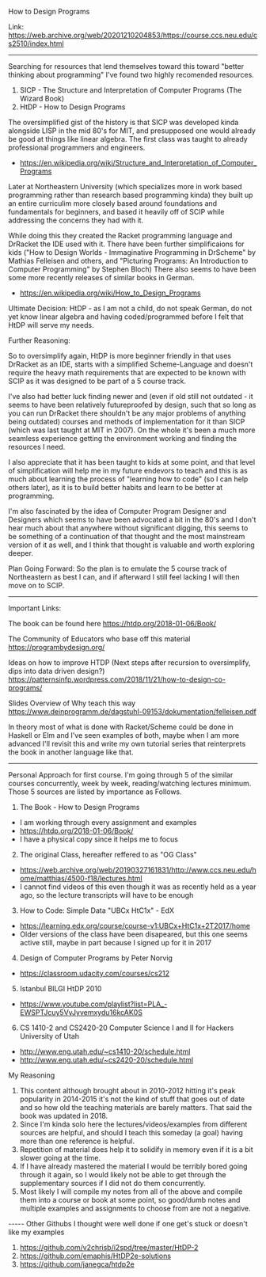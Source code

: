 How to Design Programs

Link: https://web.archive.org/web/20201210204853/https://course.ccs.neu.edu/cs2510/index.html 

----------

Searching for resources that lend themselves toward this toward "better thinking about programming" I've found two highly recomended resources.
1. SICP - The Structure and Interpretation of Computer Programs (The Wizard Book)
2. HtDP - How to Design Programs

The oversimplified gist of the history is that SICP was developed kinda alongside LISP in the mid 80's for MIT, and presupposed one would already be good at things like linear algebra. The first class was taught to already professional programmers and engineers.
- https://en.wikipedia.org/wiki/Structure_and_Interpretation_of_Computer_Programs

Later at Northeastern University (which specializes more in work based programming rather than research based programming kinda) they built up an entire curriculim more closely based around foundations and fundamentals for beginners, and based it heavily off of SCIP while addressing the concerns they had with it.

While doing this they created the Racket programming language and DrRacket the IDE used with it. There have been further simplificaions for kids ("How to Design Worlds - Immaginative Programming in DrScheme" by Mathias Felleisen and others, and "Picturing Programs: An Introduction to Computer Programming" by Stephen Bloch) There also seems to have been some more recently releases of similar books in German. 
- https://en.wikipedia.org/wiki/How_to_Design_Programs 


Ultimate Decision:
HtDP - as I am not a child, do not speak German, do not yet know linear algebra and having coded/programmed before I felt that HtDP will serve my needs. 

Further Reasoning:

So to oversimplify again, HtDP is more beginner friendly in that uses DrRacket as an IDE, starts with a simplified Scheme-Language and doesn't require the heavy math requirements that are expected to be known with SCIP as it was designed to be part of a 5 course track.

I've also had better luck finding newer and (even if old still not outdated - it seems to have been relatively futureproofed by design, such that so long as you can run DrRacket there shouldn't be any major problems of anything being outdated) courses and methods of implementation for it than SICP (which was last taught at MIT in 2007). On the whole it's been a much more seamless experience getting the environment working and finding the resources I need.

I also appreciate that it has been taught to kids at some point, and that level of simplification will help me in my future endevors to teach and this is as much about learning the process of "learning how to code" (so I can help others later), as it is to build better habits and learn to be better at programming. 

I'm also fascinated by the idea of Computer Program Designer and Designers which seems to have been advocated a bit in the 80's and I don't hear much about that anywhere without significant digging, this seems to be something of a continuation of that thought and the most mainstream version of it as well, and I think that thought is valuable and worth exploring deeper. 

Plan Going Forward:
So the plan is to emulate the 5 course track of Northeastern as best I can, and if afterward I still feel lacking I will then move on to SCIP. 

----- 
Important Links:

The book can be found here
https://htdp.org/2018-01-06/Book/

The Community of Educators who base off this material
https://programbydesign.org/ 

Ideas on how to improve HTDP (Next steps after recursion to oversimplify, dips into data driven design?)
https://patternsinfp.wordpress.com/2018/11/21/how-to-design-co-programs/ 

Slides Overview of Why teach this way
https://www.deinprogramm.de/dagstuhl-09153/dokumentation/felleisen.pdf 

In theory most of what is done with Racket/Scheme could be done in Haskell or Elm and I've seen examples of both, maybe when I am more advanced I'll revisit this and write my own tutorial series that reinterprets the book in another language like that. 

-----


Personal Approach for first course. 
I'm going through 5 of the similar courses concurrently, week by week, reading/watching lectures minimum. Those 5 sources are listed by importance as Follows. 

1. The Book - How to Design Programs
- I am working through every assignment and examples
- https://htdp.org/2018-01-06/Book/ 
- I have a physical copy since it helps me to focus

2. The original Class, hereafter reffered to as "OG Class"
- https://web.archive.org/web/20190327161831/http://www.ccs.neu.edu/home/matthias/4500-f18/lectures.html
- I cannot find videos of this even though it was as recently held as a year ago, so the lecture transcripts will have to be enough

3. How to Code: Simple Data "UBCx HtC1x" - EdX
- https://learning.edx.org/course/course-v1:UBCx+HtC1x+2T2017/home
- Older versions of the class have been disapeared, but this one seems active still, maybe in part because I signed up for it in 2017

4. Design of Computer Programs by Peter Norvig
- https://classroom.udacity.com/courses/cs212

5. Istanbul BILGI HtDP 2010
- https://www.youtube.com/playlist?list=PLA_-EWSPTJcuy5VyJyvemxydu16kcAK0S 

6. CS 1410-2 and CS2420-20 Computer Science I and II for Hackers University of Utah
- http://www.eng.utah.edu/~cs1410-20/schedule.html
- http://www.eng.utah.edu/~cs2420-20/schedule.html


My Reasoning

1. This content although brought about in 2010-2012 hitting it's peak popularity in 2014-2015 it's not the kind of stuff that goes out of date and so how old the teaching materials are barely matters. That said the book was updated in 2018.
2. Since I'm kinda solo here the lectures/videos/examples from different sources are helpful, and should I teach this someday (a goal) having more than one reference is helpful.
3. Repetition of material does help it to solidify in memory even if it is a bit slower going at the time. 
4. If I have already mastered the material I would be terribly bored going through it again, so I would likely not be able to get through the supplementary sources if I did not do them concurrently.
5. Most likely I will compile my notes from all of the above and compile them into a course or book at some point, so good/dumb notes and multiple examples and assignments to choose from are not a negative. 



----- Other Githubs I thought were well done if one get's stuck or doesn't like my examples

1. https://github.com/v2chrisb/i2spd/tree/master/HtDP-2
2. https://github.com/emaphis/HtDP2e-solutions
3. https://github.com/janegca/htdp2e

